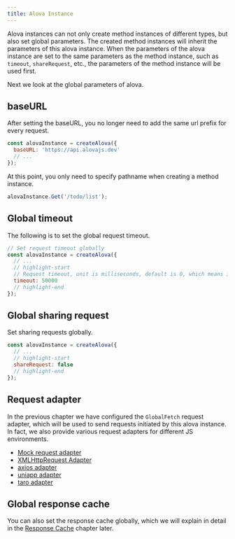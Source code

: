 ```yaml
---
title: Alova Instance
---
```


Alova instances can not only create method instances of different types, but also set global parameters. The created method instances will inherit the parameters of this alova instance. When the parameters of the alova instance are set to the same parameters as the method instance, such as `timeout`, `shareRequest`, etc., the parameters of the method instance will be used first.

Next we look at the global parameters of alova.

## baseURL

After setting the baseURL, you no longer need to add the same url prefix for every request.

```javascript
const alovaInstance = createAlova({
  baseURL: 'https://api.alovajs.dev'
  // ...
});
```

At this point, you only need to specify pathname when creating a method instance.

```javascript
alovaInstance.Get('/todo/list');
```

## Global timeout

The following is to set the global request timeout.

```javascript
// Set request timeout globally
const alovaInstance = createAlova({
  // ...
  // highlight-start
  // Request timeout, unit is milliseconds, default is 0, which means it will never timeout
  timeout: 50000
  // highlight-end
});
```

## Global sharing request

Set sharing requests globally.

```javascript
const alovaInstance = createAlova({
  // ...
  // highlight-start
  shareRequest: false
  // highlight-end
});
```

## Request adapter

In the previous chapter we have configured the `GlobalFetch` request adapter, which will be used to send requests initiated by this alova instance. In fact, we also provide various request adapters for different JS environments.

- [Mock request adapter](/tutorial/request-adapter/alova-mock)
- [XMLHttpRequest Adapter](/tutorial/request-adapter/alova-adapter-xhr)
- [axios adapter](/tutorial/request-adapter/alova-adapter-axios)
- [uniapp adapter](/tutorial/request-adapter/alova-adapter-uniapp)
- [taro adapter](/tutorial/request-adapter/alova-adapter-taro)

## Global response cache

You can also set the response cache globally, which we will explain in detail in the [Response Cache](/tutorial/cache/mode) chapter later.
